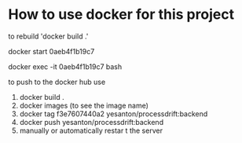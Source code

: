 # How to use docker for this project


to rebuild 'docker build .'

docker start 0aeb4f1b19c7

docker exec -it  0aeb4f1b19c7 bash

to push to the docker hub use
1. docker build .
2. docker images (to see the image name)
3. docker tag f3e7607440a2 yesanton/processdrift:backend
4. docker push yesanton/processdrift:backend
5. manually or automatically restar t the server 